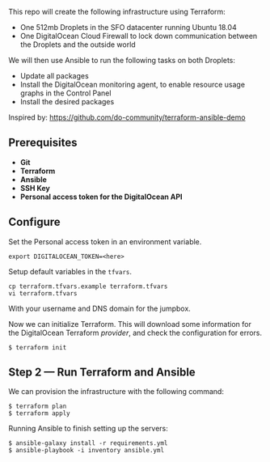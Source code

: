 
This repo will create the following infrastructure using Terraform:

- One 512mb Droplets in the SFO datacenter running Ubuntu 18.04
- One DigitalOcean Cloud Firewall to lock down communication between the Droplets and the outside world

We will then use Ansible to run the following tasks on both Droplets:

- Update all packages
- Install the DigitalOcean monitoring agent, to enable resource usage graphs in the Control Panel
- Install the desired packages

Inspired by: https://github.com/do-community/terraform-ansible-demo

## Prerequisites

- **Git**
- **Terraform**
- **Ansible**
- **SSH Key**
- **Personal access token for the DigitalOcean API**

## Configure

Set the Personal access token in an environment variable.

```
export DIGITALOCEAN_TOKEN=<here>
```

Setup default variables in the `tfvars`.

```
cp terraform.tfvars.example terraform.tfvars
vi terraform.tfvars
```

With your username and DNS domain for the jumpbox.

Now we can initialize Terraform. This will download some information for the DigitalOcean Terraform _provider_, and check the configuration for errors.

```
$ terraform init
```

## Step 2 — Run Terraform and Ansible

We can provision the infrastructure with the following command:

```
$ terraform plan
$ terraform apply
```

Running Ansible to finish setting up the servers:

```
$ ansible-galaxy install -r requirements.yml
$ ansible-playbook -i inventory ansible.yml
```
